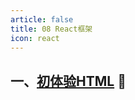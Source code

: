 ```yaml
---
article: false
title: 08 React框架
icon: react
---
```


## 一、[初体验HTML](/web/html/html01) :clown_face:

